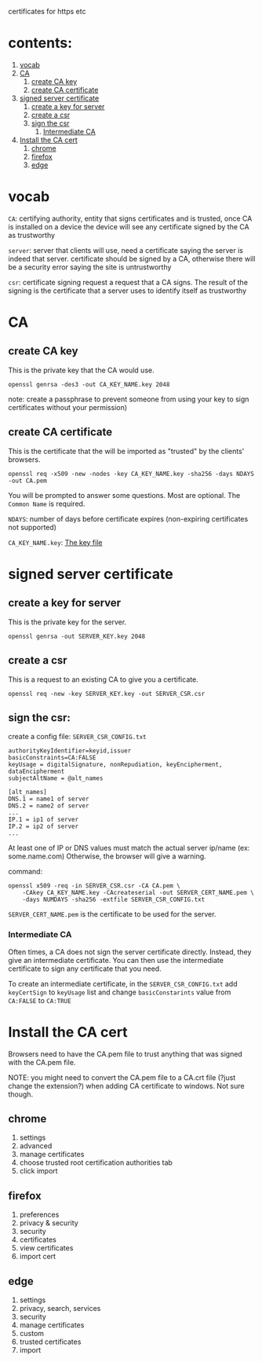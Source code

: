 certificates for https etc

# contents:
1. [vocab](#vocab)
2. [CA](#CA)
   1. [create CA key](#create-ca-key)
   2. [create CA certificate](#create-ca-certificate)
3. [signed server certificate](#signed-server-certificate)
   1. [create a key for server](#create-a-key-for-server)
   2. [create a csr](#create-a-csr)
   3. [sign the csr](#sign-the-csr)
      1. [Intermediate CA](#intermediate-ca)
4. [Install the CA cert](#install-the-ca-cert)
   1. [chrome](#chrome)
   2. [firefox](#firefox)
   3. [edge](#edge)



# vocab
`CA`: certifying authority, entity that signs certificates
    and is trusted, once CA is installed on a device
    the device will see any certificate signed by the CA
    as trustworthy

`server`: server that clients will use, need a certificate saying
    the server is indeed that server. certificate should be
    signed by a CA, otherwise there will be a security error
    saying the site is untrustworthy

`csr`: certificate signing request
    a request that a CA signs. The result of the signing
    is the certificate that a server uses to identify itself
    as trustworthy

# CA

## create CA key
This is the private key that the CA would use.
```
openssl genrsa -des3 -out CA_KEY_NAME.key 2048
```
note: create a passphrase to prevent someone from using your key to sign
      certificates without your permission)

## create CA certificate
This is the certificate that the will be imported as "trusted" by the clients' browsers.
```
openssl req -x509 -new -nodes -key CA_KEY_NAME.key -sha256 -days NDAYS -out CA.pem
```

You will be prompted to answer some questions.  Most are optional.  The
`Common Name` is required.

`NDAYS`: number of days before certificate expires (non-expiring certificates not supported)

`CA_KEY_NAME.key`: [The key file](#create-ca-key)


# signed server certificate

## create a key for server
This is the private key for the server.
```
openssl genrsa -out SERVER_KEY.key 2048
```

## create a csr
This is a request to an existing CA to give you a certificate.
```
openssl req -new -key SERVER_KEY.key -out SERVER_CSR.csr
```

## sign the csr:
create a config file: `SERVER_CSR_CONFIG.txt`
```
authorityKeyIdentifier=keyid,issuer
basicConstraints=CA:FALSE
keyUsage = digitalSignature, nonRepudiation, keyEncipherment, dataEncipherment
subjectAltName = @alt_names

[alt_names]
DNS.1 = name1 of server
DNS.2 = name2 of server
...
IP.1 = ip1 of server
IP.2 = ip2 of server
...
```

At least one of IP or DNS values must match the actual server ip/name (ex: some.name.com)
Otherwise, the browser will give a warning.

command:
```
openssl x509 -req -in SERVER_CSR.csr -CA CA.pem \
    -CAkey CA_KEY_NAME.key -CAcreateserial -out SERVER_CERT_NAME.pem \
    -days NUMDAYS -sha256 -extfile SERVER_CSR_CONFIG.txt
```

`SERVER_CERT_NAME.pem` is the certificate to be used for the server.

### Intermediate CA
Often times, a CA does not sign the server certificate directly.  Instead, they give
an intermediate certificate.  You can then use the intermediate certificate to sign
any certificate that you need.

To create an intermediate certificate, in the `SERVER_CSR_CONFIG.txt`
add `keyCertSign` to `keyUsage` list and change `basicConstarints` value
from `CA:FALSE` to `CA:TRUE`

# Install the CA cert
Browsers need to have the CA.pem file to trust anything that was signed
with the CA.pem file.

NOTE: you might need to convert the CA.pem file to a CA.crt file (?just
change the extension?) when adding CA certificate to windows.  Not sure though.

## chrome
1. settings
2. advanced
3. manage certificates
4. choose trusted root certification authorities tab
5. click import

## firefox
1. preferences
2. privacy & security
3. security
4. certificates
5. view certificates
6. import cert

## edge
1. settings
2. privacy, search, services
3. security
4. manage certificates
5. custom
6. trusted certificates
7. import
